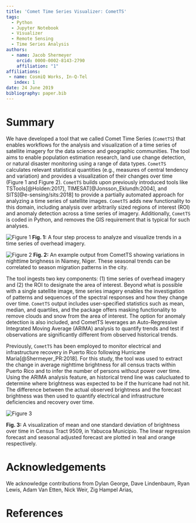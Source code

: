 ```yaml
---
title: 'Comet Time Series Visualizer: CometTS'
tags:
  - Python
  - Jupyter Notebook
  - Visualizer
  - Remote Sensing
  - Time Series Analysis
authors:
  - name: Jacob Shermeyer
    orcid: 0000-0002-8143-2790
    affiliation: "1"
affiliations:
 - name: CosmiQ Works, In-Q-Tel
   index: 1
date: 24 June 2019
bibliography: paper.bib
---
```


# Summary

We have developed a tool that we called Comet Time Series (``CometTS``) that enables workflows for the analysis and visualization of a time series of satellite imagery for the data science and geographic communities. The tool aims to enable population estimation research, land use change detection, or natural disaster monitoring using a range of data types.  ``CometTS`` calculates relevant statistical quantities (e.g., measures of central tendency and variation) and provides a visualization of their changes over time (Figure 1 and Figure 2). ``CometTS`` builds upon previously introduced tools like TSTools[@Holden:2017], TIMESAT[@Jonsson_Eklundh:2004], and SITS[@e-sensing/sits:2018] to provide a partially automated approach for analyzing a time series of satellite images.  ``CometTS`` adds new functionality to this domain, including analysis over arbitrarily sized regions of interest (ROI) and anomaly detection across a time series of imagery. Additionally, ``CometTS`` is coded in Python, and removes the GIS requirement that is typical for such analyses.

![Figure 1](https://raw.githubusercontent.com/CosmiQ/CometTS/master/ExamplePlots/Workflow.png)
**Fig. 1:** A four step process to analyze and visualize trends in a time series of overhead imagery.


![Figure 2](https://raw.githubusercontent.com/CosmiQ/CometTS/master/ExamplePlots/Niamey.png)
**Fig. 2:** An example output from CometTS showing variations in nighttime brighness in Niamey, Niger.  These seasonal trends can be correlated to season migration patterns in the city.

The tool ingests two key components: (1) time series of overhead imagery and (2) the ROI to designate the area of interest. Beyond what is possible with a single satellite image, time series imagery enables the investigation of patterns and sequences of the spectral responses and how they change over time. ``CometTS`` output includes user-specified statistics such as mean, median, and quartiles, and the package offers masking functionality to remove clouds and snow from the area of interest. The option for anomaly detection is also included, and CometTS leverages an Auto-Regressive Integrated Moving Average (ARIMA) analysis to quantify trends and test if observations are significantly different from observed historical trends.

Previously, ``CometTS`` has been employed to monitor electrical and infrastructure recovery in Puerto Rico following Hurricane Maria[@Shermeyer_PR:2018].  For this study, the tool was used to extract the change in average nighttime brightness for all census tracts within Puerto Rico and to infer the number of persons without power over time. Using the ARIMA analysis feature, an historical trend line was calucluated to  determine where brightness was expected to be if the hurricane had not hit. The difference between the actual observed brightness and the forecast brightness was then used to quantify electrical and infrastructure deficiencies and recovery over time.

![Figure 3](https://raw.githubusercontent.com/CosmiQ/CometTS/master/ExamplePlots/Puerto_Rico_ARIMA.png)

**Fig. 3:** A visualization of mean and one standard deviation of brightness over time in Census Tract 9509, in Yabucoa Municipio. The linear regression forecast and seasonal adjusted forecast are plotted in teal and orange respectively.


# Acknowledgements

We acknowledge contributions from Dylan George, Dave Lindenbaum, Ryan Lewis,  Adam Van Etten, Nick Weir, Zig Hampel Arias, 

# References

